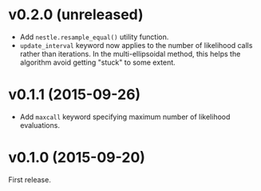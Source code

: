 v0.2.0 (unreleased)
===================

- Add `nestle.resample_equal()` utility function.
- `update_interval` keyword now applies to the number of likelihood calls
  rather than iterations. In the multi-ellipsoidal method, this helps the
  algorithm avoid getting "stuck" to some extent.

v0.1.1 (2015-09-26)
===================

- Add `maxcall` keyword specifying maximum number of likelihood
  evaluations.

v0.1.0 (2015-09-20)
===================

First release.
